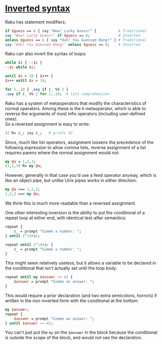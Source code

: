 [1]: https://rosettacode.org/wiki/Inverted_syntax

# [Inverted syntax][1]





Raku has statement modifiers:

```perl
if $guess == 6 { say "Wow! Lucky Guess!" }          # Traditional
say 'Wow! Lucky Guess!' if $guess == 6;             # Inverted
unless $guess == 6 { say "Huh! You Guessed Rong!" } # Traditional
say 'Huh! You Guessed Rong!' unless $guess == 6;    # Inverted
```


Raku can also invert the syntax of loops:

```perl
while $i { --$i }
--$i while $i;

until $x > 10 { $x++ }
$x++ until $x > 10;

for 1..10 { .say if $_ %% 2 }
.say if $_ %% 2 for 1..10;  # list comprehension
```


Raku has a system of metaoperators that modify the characteristics of normal operators.  Among these is the `R` metaoperator, which is able to reverse the arguments of most infix operators (including user-defined ones).  
So a reversed assignment is easy to write:

```perl
42 R= $_; say $_;   # prints 42
```


Since, much like list operators, assignment loosens the precedence of the following expression to allow comma lists, reverse assignment of a list requires parens where the normal assignment would not:

```perl
my @a = 1,2,3;
(1,2,3) R= my @a;
```


However, generally in that case you'd use a feed operator anyway, which is like an object pipe, but unlike Unix pipes works in either direction:

```perl
my @a <== 1,2,3;
1,2,3 ==> my @a;
```


We think this is much more readable than a reversed assignment.



One other interesting inversion is the ability to put the conditional of a repeat loop at either end, with identical test-after semantics:

```perl
repeat {
    $_ = prompt "Gimme a number: ";
} until /^\d+$/;

repeat until /^\d+$/ {
    $_ = prompt "Gimme a number: ";
}
```


This might seem relatively useless, but it allows a variable to be declared in the conditional that isn't actually set until the loop body:

```perl
repeat until my $answer ~~ 42 {
    $answer = prompt "Gimme an answer: ";
}
```


This would require a prior declaration (and two extra semicolons, horrors) 
if written in the non-inverted form with the conditional at the bottom:

```perl
my $answer;
repeat {
    $answer = prompt "Gimme an answer: ";
} until $answer ~~ 42;
```


You can't just put the `my` on the `$answer` in the block because the conditional is outside the scope of the block, and would not see the declaration.
